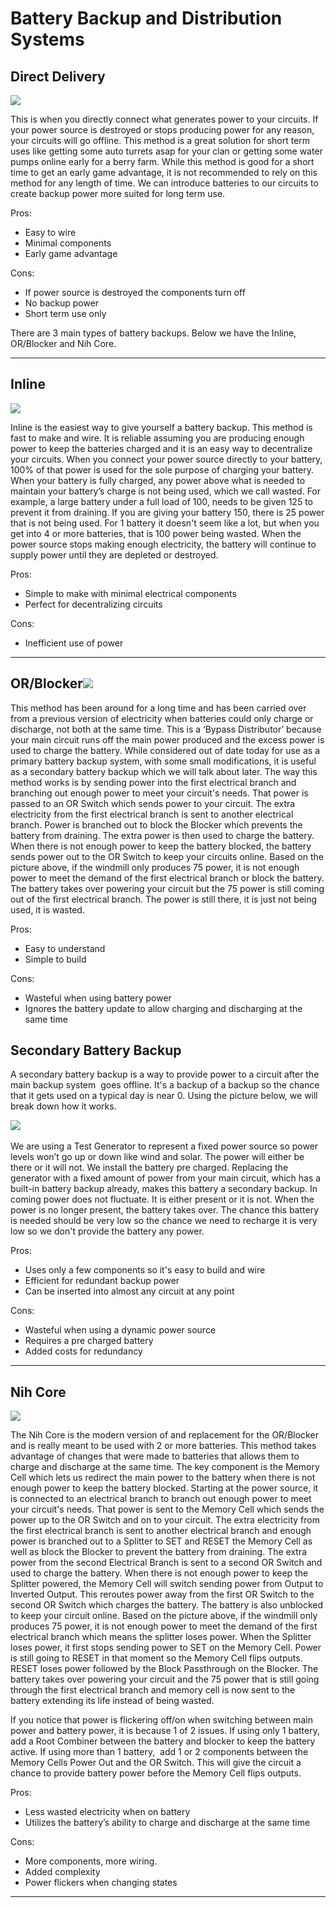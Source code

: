
# Battery Backup and Distribution Systems

## Direct Delivery

![](images/image86.png)

This is when you directly connect what generates power to your circuits.
If your power source is destroyed or stops producing power for any
reason, your circuits will go offline. This method is a great solution
for short term uses like getting some auto turrets asap for your clan or
getting some water pumps online early for a berry farm. While this
method is good for a short time to get an early game advantage, it is
not recommended to rely on this method for any length of time. We can
introduce batteries to our circuits to create backup power more suited
for long term use.

Pros:

- Easy to wire
- Minimal components
- Early game advantage

Cons:

- If power source is destroyed the components turn off
- No backup power
- Short term use only

There are 3 main types of battery backups. Below we have the Inline,
OR/Blocker and Nih Core.

---

## Inline

![](images/image26.png)

Inline is the easiest way to give yourself a battery backup. This method
is fast to make and wire. It is reliable assuming you are producing
enough power to keep the batteries charged and it is an easy way to
decentralize your circuits. When you connect your power source directly
to your battery, 100% of that power is used for the sole purpose of
charging your battery. When your battery is fully charged, any power
above what is needed to maintain your battery’s charge is not being
used, which we call wasted. For example, a large battery under a full
load of 100, needs to be given 125 to prevent it from draining. If you
are giving your battery 150, there is 25 power that is not being used.
For 1 battery it doesn't seem like a lot, but when you get into 4 or
more batteries, that is 100 power being wasted. When the power source
stops making enough electricity, the battery will continue to supply
power until they are depleted or destroyed.

Pros:

- Simple to make with minimal electrical components
- Perfect for decentralizing circuits

Cons:

- Inefficient use of power

---

## OR/Blocker![](images/image32.png)

This method has been around for a long time and has been carried over
from a previous version of electricity when batteries could only charge
or discharge, not both at the same time. This is a ‘Bypass Distributor’
because your main circuit runs off the main power produced and the
excess power is used to charge the battery. While considered out of date
today for use as a primary battery backup system, with some small
modifications, it is useful as a secondary battery backup which we will
talk about later. The way this method works is by sending power into the
first electrical branch and branching out enough power to meet your
circuit's needs. That power is passed to an OR Switch which sends power
to your circuit. The extra electricity from the first electrical branch
is sent to another electrical branch. Power is branched out to block the
Blocker which prevents the battery from draining. The extra power is
then used to charge the battery. When there is not enough power to keep
the battery blocked, the battery sends power out to the OR Switch to
keep your circuits online. Based on the picture above, if the windmill
only produces 75 power, it is not enough power to meet the demand of the
first electrical branch or block the battery. The battery takes over
powering your circuit but the 75 power is still coming out of the first
electrical branch. The power is still there, it is just not being used,
it is wasted.

Pros:

- Easy to understand
- Simple to build

Cons:

- Wasteful when using battery power
- Ignores the battery update to allow charging and discharging at the
  same time

## Secondary Battery Backup

A secondary battery backup is a way to provide power to a circuit after
the main backup system  goes offline. It's a backup of a backup so the
chance that it gets used on a typical day is near 0. Using the picture
below, we will break down how it works.

![](images/image109.png) 

We are using a Test Generator to represent a fixed power source so power
levels won’t go up or down like wind and solar. The power will either be
there or it will not. We install the battery pre charged. Replacing the
generator with a fixed amount of power from your main circuit, which has
a built-in battery backup already, makes this battery a secondary
backup. In coming power does not fluctuate. It is either present or it
is not. When the power is no longer present, the battery takes over. The
chance this battery is needed should be very low so the chance we need
to recharge it is very low so we don't provide the battery any power.

Pros:

- Uses only a few components so it's easy to build and wire
- Efficient for redundant backup power
- Can be inserted into almost any circuit at any point

Cons:

- Wasteful when using a dynamic power source
- Requires a pre charged battery
- Added costs for redundancy  

---

## Nih Core 

![](images/image87.png)

The Nih Core is the modern version of and replacement for the OR/Blocker
and is really meant to be used with 2 or more batteries. This method
takes advantage of changes that were made to batteries that allows them
to charge and discharge at the same time. The key component is the
Memory Cell which lets us redirect the main power to the battery when
there is not enough power to keep the battery blocked. Starting at the
power source, it is connected to an electrical branch to branch out
enough power to meet your circuit's needs. That power is sent to the
Memory Cell which sends the power up to the OR Switch and on to your
circuit. The extra electricity from the first electrical branch is sent
to another electrical branch and enough power is branched out to a
Splitter to SET and RESET the Memory Cell as well as block the Blocker
to prevent the battery from draining. The extra power from the second
Electrical Branch is sent to a second OR Switch and used to charge the
battery. When there is not enough power to keep the Splitter powered,
the Memory Cell will switch sending power from Output to Inverted
Output. This reroutes power away from the first OR Switch to the second
OR Switch which charges the battery. The battery is also unblocked to
keep your circuit online. Based on the picture above, if the windmill
only produces 75 power, it is not enough power to meet the demand of the
first electrical branch which means the splitter loses power. When the
Splitter loses power, it first stops sending power to SET on the Memory
Cell. Power is still going to RESET in that moment so the Memory Cell
flips outputs. RESET loses power followed by the Block Passthrough on
the Blocker. The battery takes over powering your circuit and the 75
power that is still going through the first electrical branch and memory
cell is now sent to the battery extending its life instead of being
wasted.

If you notice that power is flickering off/on when switching between
main power and battery power, it is because 1 of 2 issues. If using only
1 battery, add a Root Combiner between the battery and blocker to keep
the battery active. If using more than 1 battery,  add 1 or 2 components
between the Memory Cells Power Out and the OR Switch. This will give the
circuit a chance to provide battery power before the Memory Cell flips
outputs.

Pros:

- Less wasted electricity when on battery
- Utilizes the battery’s ability to charge and discharge at the same
  time

Cons:

- More components, more wiring.
- Added complexity
- Power flickers when changing states

---


